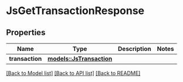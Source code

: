 # JsGetTransactionResponse

## Properties

Name | Type | Description | Notes
------------ | ------------- | ------------- | -------------
**transaction** | [**models::JsTransaction**](JsTransaction.md) |  | 

[[Back to Model list]](../README.md#documentation-for-models) [[Back to API list]](../README.md#documentation-for-api-endpoints) [[Back to README]](../README.md)


